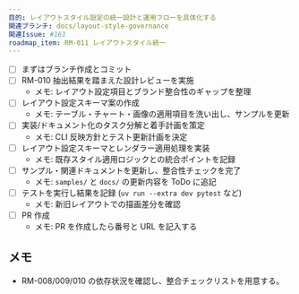 ```yaml
---
目的: レイアウトスタイル設定の統一設計と運用フローを具体化する
関連ブランチ: docs/layout-style-governance
関連Issue: #161
roadmap_item: RM-011 レイアウトスタイル統一
---
```


- [ ] まずはブランチ作成とコミット
- [ ] RM-010 抽出結果を踏まえた設計レビューを実施
  - メモ: レイアウト設定項目とブランド整合性のギャップを整理
- [ ] レイアウト設定スキーマ案の作成
  - メモ: テーブル・チャート・画像の適用項目を洗い出し、サンプルを更新
- [ ] 実装/ドキュメント化のタスク分解と着手計画を策定
  - メモ: CLI 反映方針とテスト更新計画を決定
- [ ] レイアウト設定スキーマとレンダラー適用処理を実装
  - メモ: 既存スタイル適用ロジックとの統合ポイントを記録
- [ ] サンプル・関連ドキュメントを更新し、整合性チェックを完了
  - メモ: `samples/` と `docs/` の更新内容を ToDo に追記
- [ ] テストを実行し結果を記録 (`uv run --extra dev pytest` など)
  - メモ: 新旧レイアウトでの描画差分を確認
- [ ] PR 作成
  - メモ: PR を作成したら番号と URL を記入する

## メモ
- RM-008/009/010 の依存状況を確認し、整合チェックリストを用意する。
